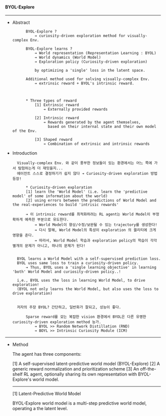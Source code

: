 #### BYOL-Explore

---

- Abstract


            BYOL-Explore ?
                ➔ curiosity-driven exploration method for visually-complex Env.

            BYOL-Explore learns ?
                ➔ World representation (Representation Learning : BYOL)
                ➔ World dynamics (World Model)
                ➔ Exploration policy (Curiosity-driven exploration)

                by optimizing a 'single' loss in the latent space.

            Additional method used for solving visually-complex Env.
                ➔ extrinsic reward + BYOL's intrinsic reward.


            
            * Three types of reward
                [1] Extrinsic reward
                    ➔ Externally provided rewards

                [2] Intrinsic reward
                    ➔ Rewards generated by the agent themselves,
                      based on their internal state and their own model of the Env.

                [3] Shaped reward 
                    ➔ Combination of extrinsic and intrinsic rewards
    


- Introduction


        Visually-complex Env. 와 같이 풍부한 정보들이 있는 환경에서는 어느 쪽에 가서 탐험하는게 더 재밋을지...
        에이전트 스스로 결정하기가 쉽지 않다 ➔ Curiosity-driven exploration 방법 등장!

            * Curiosity-driven exploration
            [1] learn the 'World Model' (i.e. learn the 'predictive model' of some information about the world)
            [2] using errors between the predictions of World Model and the real-experiences to build 'intrisic rewards'

            ➔ 이 intrinsic reward를 최적화하려는 RL agent는 World Model이 부정확하게 예측한 부분으로 유도한다.    
                ➔ World Model이 향상/수정/보완될 수 있는 trajectory를 생성한다!
                ➔ 다시 말해, World Model의 특성이 exploration 의 퀄리티에 크게 영향을 준다.
                ➔ 따라서, World Model 학습과 exploration policy의 학습이 각각 별개의 문제가 아니고, 하나의 문제가 된다!


        BYOL learns a World Model with a self-supervised prediction loss.
        BYOL uses same loss to train a curiosity-driven policy.
            ➔ Thus, BYOL uses a 'single learning objective' in learning 'both' World Model and curiosity-driven policy..!

        i.e., BYOL uses the loss in learning World Model, to drive exploration!
        (BYOL not only learns the World Model, but also uses the loss to drive exploration)


        저자의 주장 BYOL? 간단하고, 일반화가 잘되고, 성능이 좋다.

            Sparse reward를 갖는 복잡한 vision 환경에서 BYOL은 다른 유명한 curiosity-driven exploration method 능가.
                ➔ BYOL >> Random Network Distillation (RND) 
                ➔ BOYL >> Intrinsic Curiosity Module (ICM)


---

- Method


    The agent has three components:

    [1] A self-supervised latent-predictive world model (BYOL-Explore)
    [2] A generic reward normalization and prioritization scheme
    [3] An off-the-shelf RL agent, optionally sharing its own representation with BYOL-Explore's world model.

    ----------------------------------------------------------------------------------------------------------

    [1] Latent-Predictive World Model

    BYOL-Explore world model is a multi-step predictive world model, operating a the latent level.
    

    